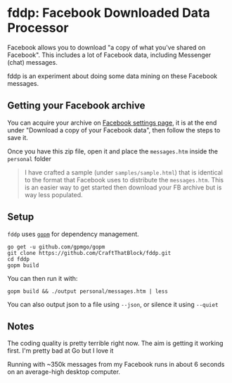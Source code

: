 # fddp: Facebook Downloaded Data Processor

Facebook allows you to download "a copy of what you've shared on Facebook".
This includes a lot of Facebook data, including Messenger (chat) messages.

fddp is an experiment about doing some data mining on these Facebook messages.

## Getting your Facebook archive
You can acquire your archive on [Facebook settings page](https://www.facebook.com/settings),
it is at the end under "Download a copy of your Facebook data", then follow the steps to save it.

Once you have this zip file, open it and place the `messages.htm` inside the `personal` folder  

> I have crafted a sample (under `samples/sample.html`) that is identical to the format that Facebook uses to distribute the `messages.htm`. This is an easier way to get started then download your FB archive but is way less populated.

## Setup
`fddp` uses [`gopm`](https://github.com/gpmgo/gopm) for dependency management.

```
go get -u github.com/gpmgo/gopm
git clone https://github.com/CraftThatBlock/fddp.git
cd fddp
gopm build
```

You can then run it with:
```
gopm build && ./output personal/messages.htm | less
```

You can also output json to a file using `--json`, or silence it using `--quiet`

## Notes
The coding quality is pretty terrible right now. The aim is getting it working first. I'm pretty bad at Go but I love it

Running with ~350k messages from my Facebook runs in about 6 seconds on an average-high desktop computer.